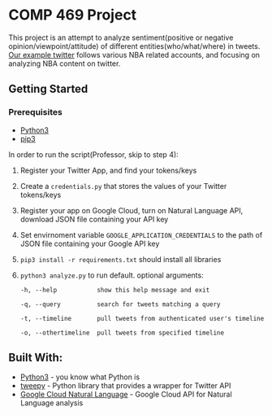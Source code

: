 # COMP 469 Project

This project is an attempt to analyze sentiment(positive or negative opinion/viewpoint/attitude) of different entities(who/what/where) in tweets. [Our example twitter](https://twitter.com/comp469) follows various NBA related accounts, and focusing on analyzing NBA content on twitter.

## Getting Started 

### Prerequisites
* [Python3](https://www.python.org/download/releases/3.0/) 
* [pip3](https://pypi.org/project/pip/)

In order to run the script(Professor, skip to step 4):
1. Register your Twitter App, and find your tokens/keys
2. Create a `credentials.py` that stores the values of your Twitter tokens/keys
3. Register your app on Google Cloud, turn on Natural Language API, download JSON file containing your API key
4. Set envirnoment variable `GOOGLE_APPLICATION_CREDENTIALS` to the path of JSON file containing your Google API key
5. `pip3 install -r requirements.txt` should install all libraries
6. `python3 analyze.py` to run default. optional arguments:

    `-h, --help           show this help message and exit`

    `-q, --query          search for tweets matching a query`

    `-t, --timeline       pull tweets from authenticated user's timeline`

    `-o, --othertimeline  pull tweets from specified timeline`

## Built With:
* [Python3](https://www.python.org/download/releases/3.0/) - you know what Python is
* [tweepy](http://tweepy.readthedocs.io/en/v3.6.0/index.html) - Python library that provides a wrapper for Twitter API
* [Google Cloud Natural Language](https://cloud.google.com/natural-language/) - Google Cloud API for Natural Language analysis
